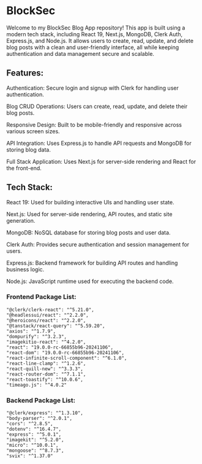 # BlockSec

Welcome to my BlockSec Blog App repository! This app is built using a modern tech stack, including React 19, Next.js, MongoDB, Clerk Auth, Express.js, and Node.js. It allows users to create, read, update, and delete blog posts with a clean and user-friendly interface, all while keeping authentication and data management secure and scalable.

## Features:
Authentication: Secure login and signup with Clerk for handling user authentication.

Blog CRUD Operations: Users can create, read, update, and delete their blog posts.

Responsive Design: Built to be mobile-friendly and responsive across various screen sizes.

API Integration: Uses Express.js to handle API requests and MongoDB for storing blog data.

Full Stack Application: Uses Next.js for server-side rendering and React for the front-end.

## Tech Stack:
React 19: Used for building interactive UIs and handling user state.

Next.js: Used for server-side rendering, API routes, and static site generation.

MongoDB: NoSQL database for storing blog posts and user data.

Clerk Auth: Provides secure authentication and session management for users.

Express.js: Backend framework for building API routes and handling business logic.

Node.js: JavaScript runtime used for executing the backend code.

### Frontend Package List:
    "@clerk/clerk-react": "^5.21.0",
    "@headlessui/react": "^2.2.0",
    "@heroicons/react": "^2.2.0",
    "@tanstack/react-query": "^5.59.20",
    "axios": "^1.7.9",
    "dompurify": "^3.2.3",
    "imagekitio-react": "^4.2.0",
    "react": "19.0.0-rc-66855b96-20241106",
    "react-dom": "19.0.0-rc-66855b96-20241106",
    "react-infinite-scroll-component": "^6.1.0",
    "react-line-clamp": "^1.2.6",
    "react-quill-new": "^3.3.3",
    "react-router-dom": "^7.1.1",
    "react-toastify": "^10.0.6",
    "timeago.js": "^4.0.2"

### Backend Package List:
    "@clerk/express": "^1.3.10",
    "body-parser": "^2.0.1",
    "cors": "^2.8.5",
    "dotenv": "^16.4.7",
    "express": "^5.0.1",
    "imagekit": "^5.2.0",
    "micro": "^10.0.1",
    "mongoose": "^8.7.3",
    "svix": "^1.37.0"
